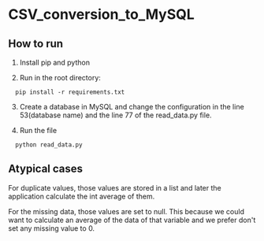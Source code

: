 # CSV_conversion_to_MySQL

## How to run

1. Install pip and python

2. Run in the root directory:
```
  pip install -r requirements.txt
```
3. Create a database in MySQL and change the configuration in the line 53(database name) and the line 77 of the read_data.py file.

4. Run the file
```
  python read_data.py
```

## Atypical cases

For duplicate values, those values are stored in a list and later the application calculate the int average of them.

For the missing data, those values are set to null. This because we could want to calculate an average of the data of that variable and we prefer don't set any missing value to 0.
